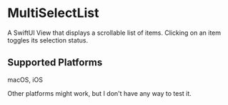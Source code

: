 # MultiSelectList

A SwiftUI View that displays a scrollable list of items. Clicking on an item
toggles its selection status.

## Supported Platforms

macOS, iOS

Other platforms might work, but I don't have any way to test it.
